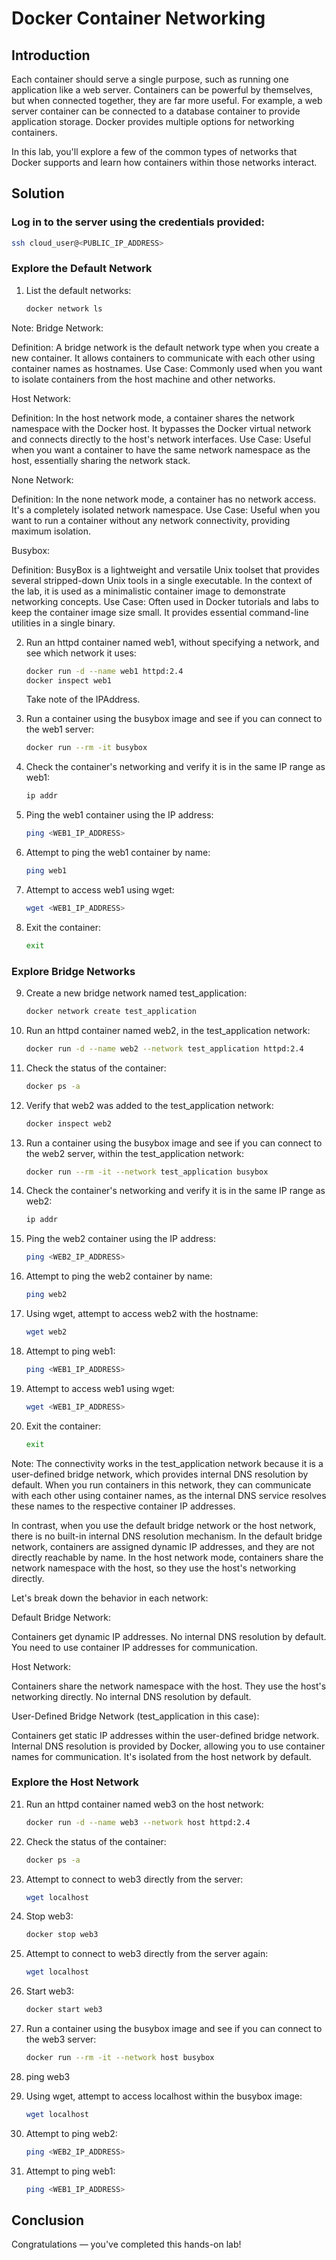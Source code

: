 # Docker Container Networking

## Introduction

Each container should serve a single purpose, such as running one application like a web server. 
Containers can be powerful by themselves, but when connected together, they are far more useful. 
For example, a web server container can be connected to a database container to provide application storage. 
Docker provides multiple options for networking containers.

In this lab, you'll explore a few of the common types of networks that Docker supports 
and learn how containers within those networks interact.

## Solution

### Log in to the server using the credentials provided:

```bash
ssh cloud_user@<PUBLIC_IP_ADDRESS>
```

### Explore the Default Network

1. List the default networks:

    ```bash
    docker network ls
    ```
Note:
Bridge Network:

Definition: A bridge network is the default network type when you create a new container. 
It allows containers to communicate with each other using container names as hostnames.
Use Case: Commonly used when you want to isolate containers from the host machine and other networks.

Host Network:

Definition: In the host network mode, a container shares the network namespace with the Docker host. 
It bypasses the Docker virtual network and connects directly to the host's network interfaces.
Use Case: Useful when you want a container to have the same network namespace as the host, 
essentially sharing the network stack.

None Network:

Definition: In the none network mode, a container has no network access. It's a completely isolated network namespace.
Use Case: Useful when you want to run a container without any network connectivity, providing maximum isolation.

Busybox:

Definition: BusyBox is a lightweight and versatile Unix toolset that 
provides several stripped-down Unix tools in a single executable. 
In the context of the lab, it is used as a minimalistic container image 
to demonstrate networking concepts.
Use Case: Often used in Docker tutorials and labs to keep the container image size small. 
It provides essential command-line utilities in a single binary.

2. Run an httpd container named web1, without specifying a network, and see which network it uses:

    ```bash
    docker run -d --name web1 httpd:2.4
    docker inspect web1
    ```

    Take note of the IPAddress.

3. Run a container using the busybox image and see if you can connect to the web1 server:

    ```bash
    docker run --rm -it busybox
    ```

4. Check the container's networking and verify it is in the same IP range as web1:

    ```bash
    ip addr
    ```

5. Ping the web1 container using the IP address:

    ```bash
    ping <WEB1_IP_ADDRESS>
    ```

6. Attempt to ping the web1 container by name:

    ```bash
    ping web1
    ```

7. Attempt to access web1 using wget:

    ```bash
    wget <WEB1_IP_ADDRESS>
    ```

8. Exit the container:

    ```bash
    exit
    ```

### Explore Bridge Networks

9. Create a new bridge network named test_application:

    ```bash
    docker network create test_application
    ```

10. Run an httpd container named web2, in the test_application network:

    ```bash
    docker run -d --name web2 --network test_application httpd:2.4
    ```

11. Check the status of the container:

    ```bash
    docker ps -a
    ```

12. Verify that web2 was added to the test_application network:

    ```bash
    docker inspect web2
    ```

13. Run a container using the busybox image and see if you can connect to the web2 server, within the test_application network:

    ```bash
    docker run --rm -it --network test_application busybox
    ```

14. Check the container's networking and verify it is in the same IP range as web2:

    ```bash
    ip addr
    ```

15. Ping the web2 container using the IP address:

    ```bash
    ping <WEB2_IP_ADDRESS>
    ```

16. Attempt to ping the web2 container by name:

    ```bash
    ping web2
    ```

17. Using wget, attempt to access web2 with the hostname:

    ```bash
    wget web2
    ```

18. Attempt to ping web1:

    ```bash
    ping <WEB1_IP_ADDRESS>
    ```

19. Attempt to access web1 using wget:

    ```bash
    wget <WEB1_IP_ADDRESS>
    ```

20. Exit the container:

    ```bash
    exit
    ```
Note:
The connectivity works in the test_application network because it is a user-defined bridge network, 
which provides internal DNS resolution by default. When you run containers in this network, 
they can communicate with each other using container names, 
as the internal DNS service resolves these names to the respective container IP addresses.

In contrast, when you use the default bridge network or the host network, 
there is no built-in internal DNS resolution mechanism. In the default bridge network, 
containers are assigned dynamic IP addresses, and they are not directly reachable by name. 
In the host network mode, containers share the network namespace with the host, 
so they use the host's networking directly.

Let's break down the behavior in each network:

Default Bridge Network:

Containers get dynamic IP addresses.
No internal DNS resolution by default.
You need to use container IP addresses for communication.

Host Network:

Containers share the network namespace with the host.
They use the host's networking directly.
No internal DNS resolution by default.

User-Defined Bridge Network (test_application in this case):

Containers get static IP addresses within the user-defined bridge network.
Internal DNS resolution is provided by Docker, allowing you to use container names for communication.
It's isolated from the host network by default.

### Explore the Host Network

21. Run an httpd container named web3 on the host network:

    ```bash
    docker run -d --name web3 --network host httpd:2.4
    ```

22. Check the status of the container:

    ```bash
    docker ps -a
    ```

23. Attempt to connect to web3 directly from the server:

    ```bash
    wget localhost
    ```

24. Stop web3:

    ```bash
    docker stop web3
    ```

25. Attempt to connect to web3 directly from the server again:

    ```bash
    wget localhost
    ```

26. Start web3:

    ```bash
    docker start web3
    ```

27. Run a container using the busybox image and see if you can connect to the web3 server:

    ```bash
    docker run --rm -it --network host busybox
    ```

28. ping web3

29. Using wget, attempt to access localhost within the busybox image:

    ```bash
    wget localhost
    ```

30. Attempt to ping web2:

    ```bash
    ping <WEB2_IP_ADDRESS>
    ```

31. Attempt to ping web1:

    ```bash
    ping <WEB1_IP_ADDRESS>
    ```

## Conclusion

Congratulations — you've completed this hands-on lab!